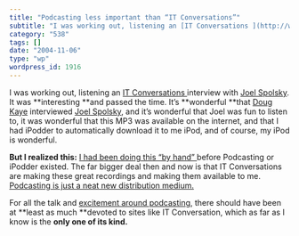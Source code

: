 ```yaml
---
title: "Podcasting less important than “IT Conversations”"
subtitle: "I was working out, listening an [IT Conversations ](http://www.itconversations.com/)interview with [..."
category: "538"
tags: []
date: "2004-11-06"
type: "wp"
wordpress_id: 1916
---
```

I was working out, listening an [IT Conversations ](http://www.itconversations.com/)interview with [Joel Spolsky](http://www.joelonsoftware.com/). It was **interesting **and passed the time.
It’s **wonderful **that [Doug Kaye](http://www.rds.com/doug/resume.html) interviewed [Joel Spolsky](http://www.joelonsoftware.com/), and it’s wonderful that Joel was fun to listen to, it was wonderful that this MP3 was available on the internet, and that I had iPodder to automatically download it to me iPod, and of course, my iPod is wonderful.

**But I realized this:** [I had been doing this “by hand” ](/weblogs/archives/000496.html)before Podcasting or iPodder existed. The far bigger deal then and now is that IT Conversations are making these great recordings and making them available to me. [Podcasting is just a neat new distribution medium.](/weblogs/archives/000506.html)

For all the talk and [excitement around podcasting](http://doc.weblogs.com/2004/11/06#remakingRadio), there should have been at **least as much **devoted to sites like IT Conversation, which as far as I know is the **only one of its kind.**
